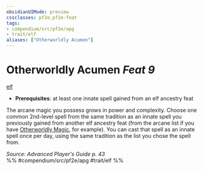 ```yaml
---
obsidianUIMode: preview
cssclasses: pf2e,pf2e-feat
tags:
- compendium/src/pf2e/apg
- trait/elf
aliases: ["Otherworldly Acumen"]
---
```

# Otherworldly Acumen  *Feat 9*  
[elf](rules/traits/elf.md "Elf Ancestry & Heritage Trait")  

- **Prerequisites**: at least one innate spell gained from an elf ancestry feat

The arcane magic you possess grows in power and complexity. Choose one common 2nd-level spell from the same tradition as an innate spell you previously gained from another elf ancestry feat (from the arcane list if you have [Otherworldly Magic](compendium/feats/otherworldly-magic.md), for example). You can cast that spell as an innate spell once per day, using the same tradition as the list you chose the spell from.

*Source: Advanced Player's Guide p. 43*  
%% #compendium/src/pf2e/apg #trait/elf %%